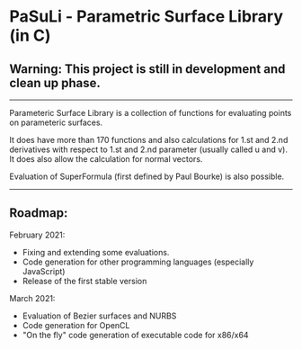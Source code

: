 # PaSuLi - Parametric Surface Library (in C)

## Warning: This project is still in development and clean up phase.

----

Parameteric Surface Library is a collection of functions for evaluating points on parameteric surfaces.

It does have more than 170 functions and also calculations for 1.st and 2.nd derivatives with respect to 1.st and 2.nd parameter (usually called u and v). 
It does also allow the calculation for normal vectors.

Evaluation of SuperFormula (first defined by Paul Bourke) is also possible.

----

## Roadmap:
February 2021: 
- Fixing and extending some evaluations.
- Code generation for other programming languages (especially JavaScript)
- Release of the first stable version 

March 2021:
- Evaluation of Bezier surfaces and NURBS
- Code generation for OpenCL
- "On the fly" code generation of executable code for x86/x64
